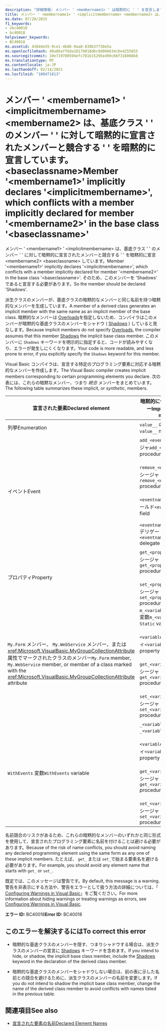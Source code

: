 ```yaml
---
description: "詳細情報: メンバー ' <membername1> ' は暗黙的に ' ' を宣言します。これは、 <implicitmembername> <membername2> 基底クラス ' ' のメンバー ' ' に対して暗黙的に宣言されたメンバーと競合します。 <baseclassname>"
title: メンバー ' <membername1> ' <implicitmembername> <membername2> は、基底クラス ' ' のメンバー ' ' に対して暗黙的に宣言されたメンバーと競合する ' ' を暗黙的に宣言しています。 <baseclassname>
ms.date: 07/20/2015
f1_keywords:
- vbc40018
- bc40018
helpviewer_keywords:
- BC40018
ms.assetid: 43844e55-9ce1-4b88-9aa8-839b37f30e5a
ms.openlocfilehash: 49a86aff6da18179018d6c9d066634c6e4255855
ms.sourcegitcommit: 10e719780594efc781b15295e499c66f316068b8
ms.translationtype: MT
ms.contentlocale: ja-JP
ms.lasthandoff: 02/14/2021
ms.locfileid: "100471813"
---
```

# <a name="member-membername1-implicitly-declares-implicitmembername-which-conflicts-with-a-member-implicitly-declared-for-member-membername2-in-the-base-class-baseclassname"></a><span data-ttu-id="3dd2f-103">メンバー ' \<membername1> ' \<implicitmembername> \<membername2> は、基底クラス ' ' のメンバー ' ' に対して暗黙的に宣言されたメンバーと競合する ' ' を暗黙的に宣言しています。 \<baseclassname></span><span class="sxs-lookup"><span data-stu-id="3dd2f-103">Member '\<membername1>' implicitly declares '\<implicitmembername>', which conflicts with a member implicitly declared for member '\<membername2>' in the base class '\<baseclassname>'</span></span>

<span data-ttu-id="3dd2f-104">メンバー ' \<membername1> ' \<implicitmembername> は、基底クラス ' ' のメンバー ' ' に対して暗黙的に宣言されたメンバーと競合する ' ' を暗黙的に宣言 \<membername2> \<baseclassname> しています。</span><span class="sxs-lookup"><span data-stu-id="3dd2f-104">Member '\<membername1>' implicitly declares '\<implicitmembername>', which conflicts with a member implicitly declared for member '\<membername2>' in the base class '\<baseclassname>'.</span></span> <span data-ttu-id="3dd2f-105">そのため、このメンバーを 'Shadows' であると宣言する必要があります。</span><span class="sxs-lookup"><span data-stu-id="3dd2f-105">So the member should be declared 'Shadows'.</span></span>  
  
 <span data-ttu-id="3dd2f-106">派生クラスのメンバーが、基底クラスの暗黙的なメンバーと同じ名前を持つ暗黙的なメンバーを生成しています。</span><span class="sxs-lookup"><span data-stu-id="3dd2f-106">A member of a derived class generates an implicit member with the same name as an implicit member of the base class.</span></span> <span data-ttu-id="3dd2f-107">暗黙的なメンバーは [Overloads](../language-reference/modifiers/overloads.md)を指定しないため、コンパイラはこのメンバーが暗黙的な基底クラスのメンバーをシャドウ ( [Shadows](../language-reference/modifiers/shadows.md) ) していると見なします。</span><span class="sxs-lookup"><span data-stu-id="3dd2f-107">Because implicit members do not specify [Overloads](../language-reference/modifiers/overloads.md), the compiler assumes that this member [Shadows](../language-reference/modifiers/shadows.md) the implicit base class member.</span></span> <span data-ttu-id="3dd2f-108">このメンバーに `Shadows` キーワードを明示的に指定すると、コードが読みやすくなり、エラーが発生しにくくなります。</span><span class="sxs-lookup"><span data-stu-id="3dd2f-108">Your code is more readable, and less prone to error, if you explicitly specify the `Shadows` keyword for this member.</span></span>  
  
 <span data-ttu-id="3dd2f-109">Visual Basic コンパイラは、宣言する特定のプログラミング要素に対応する暗黙的なメンバーを作成します。</span><span class="sxs-lookup"><span data-stu-id="3dd2f-109">The Visual Basic compiler creates implicit members corresponding to certain programming elements you declare.</span></span> <span data-ttu-id="3dd2f-110">次の表には、これらの暗黙なメンバー、つまり *統合* メンバーをまとめています。</span><span class="sxs-lookup"><span data-stu-id="3dd2f-110">The following table summarizes these implicit, or *synthetic*, members.</span></span>  
  
|<span data-ttu-id="3dd2f-111">宣言された要素</span><span class="sxs-lookup"><span data-stu-id="3dd2f-111">Declared element</span></span>|<span data-ttu-id="3dd2f-112">暗黙的に作成されるメンバー</span><span class="sxs-lookup"><span data-stu-id="3dd2f-112">Implicitly created members</span></span>|  
|----------------------|--------------------------------|  
|<span data-ttu-id="3dd2f-113">列挙</span><span class="sxs-lookup"><span data-stu-id="3dd2f-113">Enumeration</span></span>|<span data-ttu-id="3dd2f-114">`value__` のメンバー</span><span class="sxs-lookup"><span data-stu-id="3dd2f-114">`value__` member</span></span>|  
|<span data-ttu-id="3dd2f-115">イベント</span><span class="sxs-lookup"><span data-stu-id="3dd2f-115">Event</span></span>|<span data-ttu-id="3dd2f-116">`add_<eventname>` プロシージャ</span><span class="sxs-lookup"><span data-stu-id="3dd2f-116">`add_<eventname>` procedure</span></span><br /><br /> <span data-ttu-id="3dd2f-117">`remove_<eventname>` プロシージャ</span><span class="sxs-lookup"><span data-stu-id="3dd2f-117">`remove_<eventname>` procedure</span></span><br /><br /> <span data-ttu-id="3dd2f-118">`<eventname>Event` のフィールド</span><span class="sxs-lookup"><span data-stu-id="3dd2f-118">`<eventname>Event` field</span></span><br /><br /> <span data-ttu-id="3dd2f-119">`<eventname>EventHandler` デリゲート</span><span class="sxs-lookup"><span data-stu-id="3dd2f-119">`<eventname>EventHandler` delegate</span></span>|  
|<span data-ttu-id="3dd2f-120">プロパティ</span><span class="sxs-lookup"><span data-stu-id="3dd2f-120">Property</span></span>|<span data-ttu-id="3dd2f-121">`get_<propertyname>` プロシージャ</span><span class="sxs-lookup"><span data-stu-id="3dd2f-121">`get_<propertyname>` procedure</span></span><br /><br /> <span data-ttu-id="3dd2f-122">`set_<propertyname>` プロシージャ</span><span class="sxs-lookup"><span data-stu-id="3dd2f-122">`set_<propertyname>` procedure</span></span>|  
|<span data-ttu-id="3dd2f-123">`My.Form` メンバー、 `My.WebService` メンバー、または <xref:Microsoft.VisualBasic.MyGroupCollectionAttribute> 属性でマークされたクラスのメンバー</span><span class="sxs-lookup"><span data-stu-id="3dd2f-123">`My.Form` member, `My.WebService` member, or member of a class marked with the <xref:Microsoft.VisualBasic.MyGroupCollectionAttribute> attribute</span></span>|<span data-ttu-id="3dd2f-124">`m_<variablename>``Static`変数</span><span class="sxs-lookup"><span data-stu-id="3dd2f-124">`m_<variablename>` `Static` variable</span></span><br /><br /> <span data-ttu-id="3dd2f-125">`<variablename>` プロパティ</span><span class="sxs-lookup"><span data-stu-id="3dd2f-125">`<variablename>` property</span></span><br /><br /> <span data-ttu-id="3dd2f-126">`get_<variablename>` プロシージャ</span><span class="sxs-lookup"><span data-stu-id="3dd2f-126">`get_<variablename>` procedure</span></span><br /><br /> <span data-ttu-id="3dd2f-127">`set_<variablename>` プロシージャ</span><span class="sxs-lookup"><span data-stu-id="3dd2f-127">`set_<variablename>` procedure</span></span>|  
|<span data-ttu-id="3dd2f-128">`WithEvents` 変数</span><span class="sxs-lookup"><span data-stu-id="3dd2f-128">`WithEvents` variable</span></span>|<span data-ttu-id="3dd2f-129">`_<variablename>` 変数</span><span class="sxs-lookup"><span data-stu-id="3dd2f-129">`_<variablename>` variable</span></span><br /><br /> <span data-ttu-id="3dd2f-130">`<variablename>` プロパティ</span><span class="sxs-lookup"><span data-stu-id="3dd2f-130">`<variablename>` property</span></span><br /><br /> <span data-ttu-id="3dd2f-131">`get_<variablename>` プロシージャ</span><span class="sxs-lookup"><span data-stu-id="3dd2f-131">`get_<variablename>` procedure</span></span><br /><br /> <span data-ttu-id="3dd2f-132">`set_<variablename>` プロシージャ</span><span class="sxs-lookup"><span data-stu-id="3dd2f-132">`set_<variablename>` procedure</span></span>|  
  
 <span data-ttu-id="3dd2f-133">名前競合のリスクがあるため、これらの暗黙的なメンバーのいずれかと同じ形式を使用して、宣言されたプログラミング要素に名前を付けることは避ける必要があります。</span><span class="sxs-lookup"><span data-stu-id="3dd2f-133">Because of the risk of name conflicts, you should avoid naming any declared programming element using the same form as any one of these implicit members.</span></span> <span data-ttu-id="3dd2f-134">たとえば、 `get_` または `set_`で始まる要素名を避ける必要があります。</span><span class="sxs-lookup"><span data-stu-id="3dd2f-134">For example, you should avoid any element name that starts with `get_` or `set_`.</span></span>  
  
 <span data-ttu-id="3dd2f-135">既定では、このメッセージは警告です。</span><span class="sxs-lookup"><span data-stu-id="3dd2f-135">By default, this message is a warning.</span></span> <span data-ttu-id="3dd2f-136">警告を非表示にする方法や、警告をエラーとして扱う方法の詳細については、「 [Configuring Warnings in Visual Basic](/visualstudio/ide/configuring-warnings-in-visual-basic)」をご覧ください。</span><span class="sxs-lookup"><span data-stu-id="3dd2f-136">For more information about hiding warnings or treating warnings as errors, see [Configuring Warnings in Visual Basic](/visualstudio/ide/configuring-warnings-in-visual-basic).</span></span>  
  
 <span data-ttu-id="3dd2f-137">**エラー ID:** BC40018</span><span class="sxs-lookup"><span data-stu-id="3dd2f-137">**Error ID:** BC40018</span></span>  
  
## <a name="to-correct-this-error"></a><span data-ttu-id="3dd2f-138">このエラーを解決するには</span><span class="sxs-lookup"><span data-stu-id="3dd2f-138">To correct this error</span></span>  
  
- <span data-ttu-id="3dd2f-139">暗黙的な基底クラスのメンバーを隠す、つまりシャドウする場合は、派生クラスのメンバーの宣言に [Shadows](../language-reference/modifiers/shadows.md) キーワードを含めます。</span><span class="sxs-lookup"><span data-stu-id="3dd2f-139">If you intend to hide, or shadow, the implicit base class member, include the [Shadows](../language-reference/modifiers/shadows.md) keyword in the declaration of the derived class member.</span></span>  
  
- <span data-ttu-id="3dd2f-140">暗黙的な基底クラスのメンバーをシャドウしない場合は、前の表に示した名前との競合を避けるために、派生クラスのメンバーの名前を変更します。</span><span class="sxs-lookup"><span data-stu-id="3dd2f-140">If you do not intend to shadow the implicit base class member, change the name of the derived class member to avoid conflicts with names listed in the previous table.</span></span>  
  
## <a name="see-also"></a><span data-ttu-id="3dd2f-141">関連項目</span><span class="sxs-lookup"><span data-stu-id="3dd2f-141">See also</span></span>

- [<span data-ttu-id="3dd2f-142">宣言された要素の名前</span><span class="sxs-lookup"><span data-stu-id="3dd2f-142">Declared Element Names</span></span>](../programming-guide/language-features/declared-elements/declared-element-names.md)

